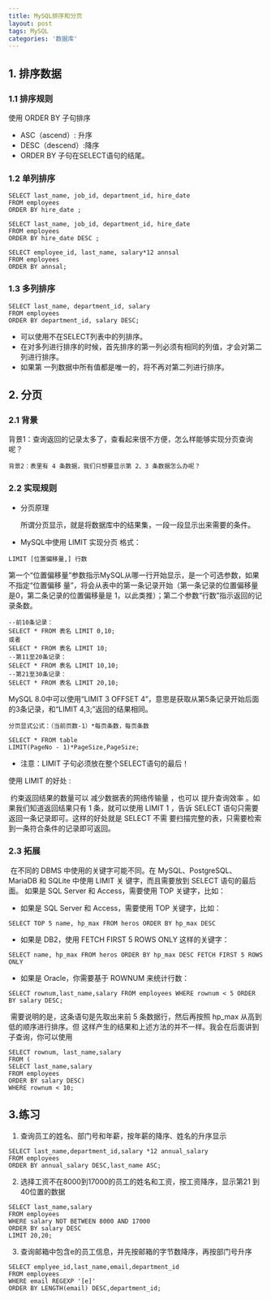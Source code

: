 ```yaml
---
title: MySQL排序和分页
layout: post
tags: MySQL
categories: '数据库'
---
```


## 1. 排序数据 

### 1.1 排序规则 

使用 ORDER BY 子句排序 

* ASC（ascend）: 升序 
* DESC（descend）:降序 
* ORDER BY 子句在SELECT语句的结尾。 

### 1.2 单列排序

```mysql
SELECT last_name, job_id, department_id, hire_date
FROM employees
ORDER BY hire_date ;
```

```mysql
SELECT last_name, job_id, department_id, hire_date
FROM employees
ORDER BY hire_date DESC ;
```

```mysql
SELECT employee_id, last_name, salary*12 annsal
FROM employees
ORDER BY annsal;
```

### 1.3 多列排序

```mysql
SELECT last_name, department_id, salary
FROM employees
ORDER BY department_id, salary DESC;
```

* 可以使用不在SELECT列表中的列排序。
*  在对多列进行排序的时候，首先排序的第一列必须有相同的列值，才会对第二列进行排序。
* 如果第 一列数据中所有值都是唯一的，将不再对第二列进行排序。

## 2. 分页 

### 2.1 背景 

​	 背景1：查询返回的记录太多了，查看起来很不方便，怎么样能够实现分页查询呢？

 	背景2：表里有 4 条数据，我们只想要显示第 2、3 条数据怎么办呢？

### 2.2 实现规则

* 分页原理 

  所谓分页显示，就是将数据库中的结果集，一段一段显示出来需要的条件。

* MySQL中使用 LIMIT 实现分页 格式：

```mysql
LIMIT [位置偏移量,] 行数
```

第一个“位置偏移量”参数指示MySQL从哪一行开始显示，是一个可选参数，如果不指定“位置偏移 量”，将会从表中的第一条记录开始（第一条记录的位置偏移量是0，第二条记录的位置偏移量是 1，以此类推）；第二个参数“行数”指示返回的记录条数。

```mysql
--前10条记录：
SELECT * FROM 表名 LIMIT 0,10;
或者
SELECT * FROM 表名 LIMIT 10;
--第11至20条记录：
SELECT * FROM 表名 LIMIT 10,10;
--第21至30条记录：
SELECT * FROM 表名 LIMIT 20,10;
```

MySQL 8.0中可以使用“LIMIT 3 OFFSET 4”，意思是获取从第5条记录开始后面的3条记录，和“LIMIT 4,3;”返回的结果相同。

`分页显式公式：（当前页数-1）*每页条数，每页条数`

```mysql
SELECT * FROM table
LIMIT(PageNo - 1)*PageSize,PageSize;
```

* 注意：LIMIT 子句必须放在整个SELECT语句的最后！

使用 LIMIT 的好处 :

​		约束返回结果的数量可以 减少数据表的网络传输量 ，也可以 提升查询效率 。如果我们知道返回结果只有 1 条，就可以使用 LIMIT 1 ，告诉 SELECT 语句只需要返回一条记录即可。这样的好处就是 SELECT 不需 要扫描完整的表，只需要检索到一条符合条件的记录即可返回。

### 2.3 拓展

​		在不同的 DBMS 中使用的关键字可能不同。在 MySQL、PostgreSQL、MariaDB 和 SQLite 中使用 LIMIT 关 键字，而且需要放到 SELECT 语句的最后面。 如果是 SQL Server 和 Access，需要使用 TOP 关键字，比如：

* 如果是 SQL Server 和 Access，需要使用 TOP 关键字，比如：

```mysql
SELECT TOP 5 name, hp_max FROM heros ORDER BY hp_max DESC
```

* 如果是 DB2，使用 FETCH FIRST 5 ROWS ONLY 这样的关键字：

```mysql
SELECT name, hp_max FROM heros ORDER BY hp_max DESC FETCH FIRST 5 ROWS ONLY
```

* 如果是 Oracle，你需要基于 ROWNUM 来统计行数：

```mysql
SELECT rownum,last_name,salary FROM employees WHERE rownum < 5 ORDER BY salary DESC;
```

​		需要说明的是，这条语句是先取出来前 5 条数据行，然后再按照 hp_max 从高到低的顺序进行排序。但 这样产生的结果和上述方法的并不一样。我会在后面讲到子查询，你可以使用

```mysql
SELECT rownum, last_name,salary
FROM (
SELECT last_name,salary
FROM employees
ORDER BY salary DESC)
WHERE rownum < 10;
```

## 3.练习

1. 查询员工的姓名、部门号和年薪，按年薪的降序、姓名的升序显示

```mysql
SELECT last_name,department_id,salary *12 annual_salary
FROM employees
ORDER BY annual_salary DESC,last_name ASC;
```

2. 选择工资不在8000到17000的员工的姓名和工资，按工资降序，显示第21 到 40位置的数据

```mysql
SELECT last_name,salary
FROM employees
WHERE salary NOT BETWEEN 8000 AND 17000
ORDER BY salary DESC
LIMIT 20,20;
```

3. 查询邮箱中包含e的员工信息，并先按邮箱的字节数降序，再按部门号升序

```mysql
SELECT emplyee_id,last_name,email,department_id
FROM employees
WHERE email REGEXP '[e]'
ORDER BY LENGTH(email) DESC,department_id;
```


